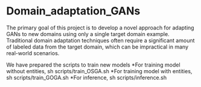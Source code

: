 # Domain_adaptation_GANs
The primary goal of this project is to develop a novel approach for adapting GANs to new domains using only a single target domain example.
Traditional domain adaptation techniques often require a significant amount of labeled data from the target domain, which can be impractical in many real-world scenarios.

We have prepared the scripts to train new models
*For training model without entities, sh scripts/train_OSGA.sh
*For training model with entities, sh scripts/train_GOGA.sh
*For inference, sh scripts/inference.sh
